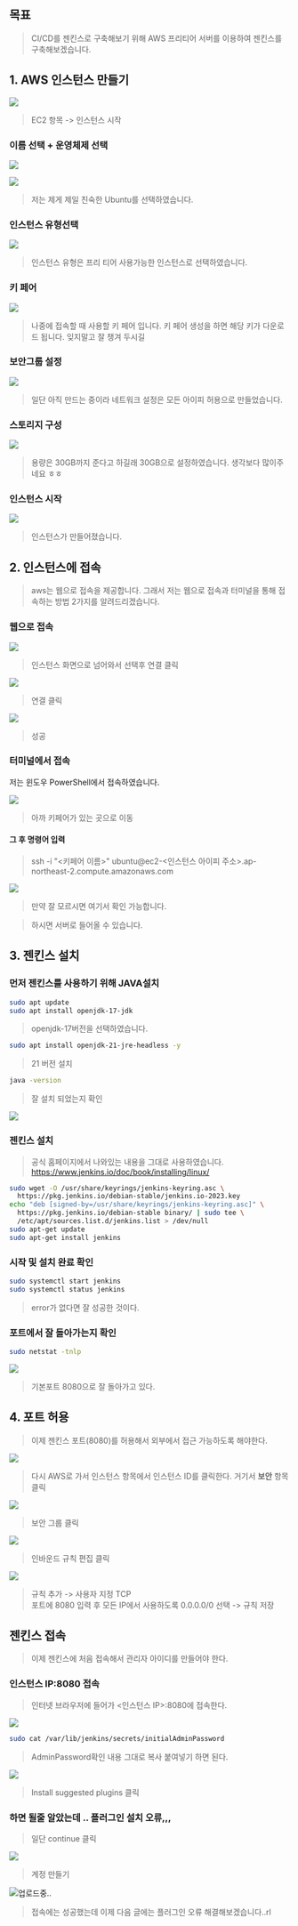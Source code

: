 ## 목표
> CI/CD를 젠킨스로 구축해보기 위해 AWS 프리티어 서버를 이용하여 젠킨스를 구축해보겠습니다. 


## 1. AWS 인스턴스 만들기

![](https://velog.velcdn.com/images/dkssudrhd/post/cf1bce32-a81d-4d35-9fa8-2096b42b0173/image.png)

> EC2 항목 -> 인스턴스 시작

### 이름 선택 + 운영체제 선택

![](https://velog.velcdn.com/images/dkssudrhd/post/9b4cc5ed-d248-45e1-ae7e-ea19f36285ec/image.png)

![](https://velog.velcdn.com/images/dkssudrhd/post/479c09ea-d401-4924-9a34-09df02111a8d/image.png)

> 저는 제게 제일 친숙한 Ubuntu를 선택하였습니다.

### 인스턴스 유형선택

![](https://velog.velcdn.com/images/dkssudrhd/post/8806b0f5-2e5b-4f7c-bc7c-c86b8294db0e/image.png)

> 인스턴스 유형은 프리 티어 사용가능한 인스턴스로 선택하였습니다.

### 키 페어 

![](https://velog.velcdn.com/images/dkssudrhd/post/ac78aff7-0865-48ca-bce4-a209962f1046/image.png)

> 나중에 접속할 때 사용할 키 페어 입니다. 
키 페어 생성을 하면 해당 키가 다운로드 됩니다.
잊지말고 잘 챙겨 두시길

### 보안그룹 설정

![](https://velog.velcdn.com/images/dkssudrhd/post/e9a7715f-b72c-415b-b2f3-0e655c19db51/image.png)

> 일단 아직 만드는 중이라 네트워크 설정은 모든 아이피 허용으로 만들었습니다.

### 스토리지 구성

![](https://velog.velcdn.com/images/dkssudrhd/post/807a4e17-eaeb-4807-9829-8777a9be55df/image.png)

> 용량은 30GB까지 준다고 하길래 30GB으로 설정하였습니다.
생각보다 많이주네요 ㅎㅎ


### 인스턴스 시작
![](https://velog.velcdn.com/images/dkssudrhd/post/0f3341c5-e80f-4396-87b5-bbfe22caeb86/image.png)

> 인스턴스가 만들어졌습니다.


## 2. 인스턴스에 접속

> aws는 웹으로 접속을 제공합니다. 그래서 저는 웹으로 접속과 터미널을 통해 접속하는 방법 2가지를 알려드리겠습니다.

### 웹으로 접속

![](https://velog.velcdn.com/images/dkssudrhd/post/844d05dc-4927-4938-8623-f942419164f3/image.png)
> 인스턴스 화면으로 넘어와서 선택후 연결 클릭

![](https://velog.velcdn.com/images/dkssudrhd/post/f72bf0d4-2986-49fd-955c-83533ffacf7c/image.png)
> 연결 클릭

![](https://velog.velcdn.com/images/dkssudrhd/post/0e26c785-3b00-4c48-8dcc-12bb41344339/image.png)
> 성공


### 터미널에서 접속
저는 윈도우 PowerShell에서 접속하였습니다.

![](https://velog.velcdn.com/images/dkssudrhd/post/7443b7fa-7913-46ad-a88b-a71ec5908df1/image.png)
> 아까 키페어가 있는 곳으로 이동


#### 그 후 명령어 입력

> ssh -i "<키페어 이름>" ubuntu@ec2-<인스턴스 아이피 주소>.ap-northeast-2.compute.amazonaws.com

![](https://velog.velcdn.com/images/dkssudrhd/post/bbaef184-93f5-48b1-a790-2fc027268767/image.png)

> 만약 잘 모르시면 여기서 확인 가능합니다.

>하시면 서버로 들어올 수 있습니다.

## 3. 젠킨스 설치

### 먼저 젠킨스를 사용하기 위해 JAVA설치
```bash
sudo apt update
sudo apt install openjdk-17-jdk
```

> openjdk-17버전을 선택하였습니다.


```bash
sudo apt install openjdk-21-jre-headless -y
```
> 21 버전 설치

```bash
java -version
```

>잘 설치 되었는지 확인

![](https://velog.velcdn.com/images/dkssudrhd/post/55fc6d51-e07c-4d6f-a4ec-6ef471de9217/image.png)



### 젠킨스 설치
> 공식 홈페이지에서 나와있는 내용을 그대로 사용하였습니다.
> https://www.jenkins.io/doc/book/installing/linux/

```bash
sudo wget -O /usr/share/keyrings/jenkins-keyring.asc \
  https://pkg.jenkins.io/debian-stable/jenkins.io-2023.key
echo "deb [signed-by=/usr/share/keyrings/jenkins-keyring.asc]" \
  https://pkg.jenkins.io/debian-stable binary/ | sudo tee \
  /etc/apt/sources.list.d/jenkins.list > /dev/null
sudo apt-get update
sudo apt-get install jenkins
```

### 시작 및 설치 완료 확인
```bash
sudo systemctl start jenkins
sudo systemctl status jenkins
```
> error가 없다면 잘 성공한 것이다.

### 포트에서 잘 돌아가는지 확인
```bash
sudo netstat -tnlp
```


![](https://velog.velcdn.com/images/dkssudrhd/post/3abdf757-0acc-47b5-a5e9-060083c0d3aa/image.png)



> 기본포트 8080으로 잘 돌아가고 있다.


## 4. 포트 허용
> 이제 젠킨스 포트(8080)를 허용해서 외부에서 접근 가능하도록 해야한다.

![](https://velog.velcdn.com/images/dkssudrhd/post/76650f58-05fe-40d6-84a8-35282d568684/image.png)

> 다시 AWS로 가서 인스턴스 항목에서 인스턴스 ID를 클릭한다.
> 거기서 **보안** 항목 클릭

![](https://velog.velcdn.com/images/dkssudrhd/post/d856c46f-8ea0-4a56-95e0-27f662397ec3/image.png)
> 보안 그룹 클릭

![](https://velog.velcdn.com/images/dkssudrhd/post/116c9261-6344-44fc-a072-bed7d203c9c3/image.png)

> 인바운드 규칙 편집 클릭

![](https://velog.velcdn.com/images/dkssudrhd/post/a77048d9-0e2d-4a91-981a-82cf86bb0300/image.png)

>규칙 추가 -> 사용자 지정 TCP  
포트에 8080 입력 후 
모든 IP에서 사용하도록 0.0.0.0/0 선택
-> 규칙 저장

## 젠킨스 접속
>이제 젠킨스에 처음 접속해서 관리자 아이디를 만들어야 한다.

### 인스턴스 IP:8080 접속
> 인터넷 브라우저에 들어가 
<인스턴스 IP>:8080에 접속한다.

![](https://velog.velcdn.com/images/dkssudrhd/post/a525afdd-75b8-47e2-9b4a-cb96a2280307/image.png)



```bash
sudo cat /var/lib/jenkins/secrets/initialAdminPassword
```
> AdminPassword확인
내용 그대로 복사 붙여넣기 하면 된다.


![](https://velog.velcdn.com/images/dkssudrhd/post/426e6da3-69c4-4360-a17b-ba3fafea024c/image.png)

> Install suggested plugins 클릭

### 하면 될줄 알았는데 .. 플러그인 설치 오류,,,

> 일단 continue 클릭

![](https://velog.velcdn.com/images/dkssudrhd/post/2fcc7d80-dd94-414d-a3b1-dbf4992bbc82/image.png)

> 계정 만들기

![업로드중..](blob:https://velog.io/7b72a01c-5506-4074-8fde-4395599a5d1b)

> 접속에는 성공했는데 이제 다음 글에는 플러그인 오류 해결해보겠습니다..rl
